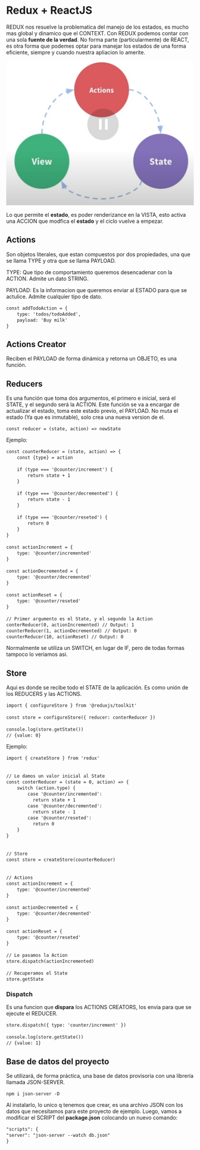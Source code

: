 # Redux + ReactJS

REDUX nos resuelve la problematica del manejo de los estados, es mucho mas global y dinamico que el CONTEXT. Con REDUX podemos contar con una sola **fuente de la verdad**.
No forma parte (particularmente) de REACT, es otra forma que podemes optar para manejar los estados de una forma eficiente, siempre y cuando nuestra apliacion lo amerite. 

![example image](./src/assets/redux.jpg)

Lo que permite el **estado**, es poder renderizance en la VISTA, esto activa una ACCION que modfica el **estado** y el ciclo vuelve a empezar.


## Actions

Son objetos literales, que estan compuestos por dos propiedades, una que se llama TYPE y otra que se llama PAYLOAD.

TYPE: Que tipo de comportamiento queremos desencadenar con la ACTION. Admite un dato STRING.

PAYLOAD: Es la informacion que queremos enviar al ESTADO para que se actulice. Admite cualquier tipo de dato.

```
const addTodoAction = {
    type: 'todos/todoAdded',
    payload: 'Buy milk'
}
```

## Actions Creator

Reciben el PAYLOAD de forma dinámica y retorna un OBJETO, es una función.

## Reducers

Es una función que toma dos argumentos, el primero e inicial, será el STATE, y el segundo será la ACTION. 
Este función se va a encargar de actualizar el estado, toma este estado previo, el PAYLOAD.
No muta el estado (Ya que es inmutable), solo crea una nueva version de el.

```
const reducer = (state, action) => newState
```
Ejemplo:

```
const counterReducer = (state, action) => {
    const {type} = action

    if (type === '@counter/increment') {
        return state + 1
    }

    if (type === '@counter/decremented') {
        return state - 1
    }

    if (type === '@counter/reseted') {
        return 0
    }
}

const actionIncrement = {
    type: '@counter/incremented'
}

const actionDecremented = {
    type: '@counter/decremented'
}

const actionReset = {
    type: '@counter/reseted'
}

// Primer argumento es el State, y el segundo la Action
conterReducer(0, actionIncremented) // Output: 1
counterReducer(1, actionDecremented) // Output: 0
counterReducer(10, actionReset) // Output: 0
```
Normalmente se utiliza un SWITCH, en lugar de IF, pero de todas formas tampoco lo veriamos asi.


## Store

Aqui es donde se recibe todo el STATE de la aplicación. Es como unión de los REDUCERS y las ACTIONS.

```
import { configureStore } from '@reduxjs/toolkit'

const store = configureStore({ reducer: conterReducer })

console.log(store.getState())
// {value: 0}
```

Ejemplo:

```
import { createStore } from 'redux'


// Le damos un valor inicial al State
const conterReducer = (state = 0, action) => {
    switch (action.type) {
        case '@counter/incremented':
          return state + 1
        case '@counter/decremented':
          return state - 1
        case '@counter/reseted':
          return 0
    }
}


// Store
const store = createStore(counterReducer)


// Actions
const actionIncrement = {
    type: '@counter/incremented'
}

const actionDecremented = {
    type: '@counter/decremented'
}

const actionReset = {
    type: '@counter/reseted'
}

// Le pasamos la Action
store.dispatch(actionIncremented)

// Recuperamos el State
store.getState

```

### Dispatch

Es una funcion que **dispara** los ACTIONS CREATORS, los envia para que se ejecute el REDUCER.

```
store.dispatch({ type: 'counter/increment' })

console.log(store.getState())
// {value: 1}
```

## Base de datos del proyecto

Se utilizará, de forma práctica, una base de datos provisoria con una libreria llamada JSON-SERVER.

```
npm i json-server -D
```

Al instalarlo, lo unico q tenemos que crear, es una archivo JSON con los datos que necesitamos para este proyecto de ejemplo. Luego, vamos a modificar el SCRIPT del **package.json** colocando un nuevo comando:

```
"scripts": {
"server": "json-server --watch db.json"
}
```
